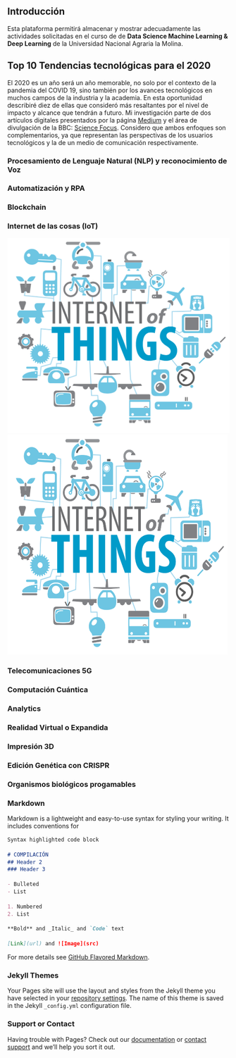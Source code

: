 ## Introducción

Esta plataforma permitirá almacenar y mostrar adecuadamente las actividades solicitadas en el curso de de **Data Science Machine Learning & Deep Learning** de la Universidad Nacional Agraria la Molina. 

## Top 10 Tendencias tecnológicas para el 2020

El 2020 es un año será un año memorable, no solo por el contexto de la pandemia del COVID 19, sino también por los avances tecnológicos en muchos campos de la industria y la academia. En esta oportunidad describiré diez de ellas que consideró más resaltantes por el nivel de impacto y alcance que tendrán a futuro. Mi investigación parte de dos artículos digitales presentados por la página [Medium](https://medium.com/@satyanageshan8/top-technology-trends-for-2020-13eb7a467279) y el área de divulgación de la BBC: [Science Focus](https://www.sciencefocus.com/future-technology/new-technology-trends-2020s/). Considero que ambos enfoques son complementarios, ya que representan las perspectivas de los usuarios tecnológicos y la de un medio de comunicación respectivamente. 

### Procesamiento de Lenguaje Natural (NLP) y reconocimiento de Voz



### Automatización y RPA


### Blockchain

### Internet de las cosas (IoT)
![IoT](https://github.com/DanJoshuaSG/Homework_DSML_UNALM_Dan/blob/master/internet-of-things-iot-internet-de-las-cosas.png)
<img src="internet-of-things-iot-internet-de-las-cosas.png" width="500" height="500">

### Telecomunicaciones 5G

### Computación Cuántica

### Analytics

### Realidad Virtual o Expandida

### Impresión 3D

### Edición Genética con CRISPR

### Organismos biológicos progamables

### Markdown

Markdown is a lightweight and easy-to-use syntax for styling your writing. It includes conventions for

```markdown
Syntax highlighted code block

# COMPILACIÓN
## Header 2
### Header 3

- Bulleted
- List

1. Numbered
2. List

**Bold** and _Italic_ and `Code` text

[Link](url) and ![Image](src)
```

For more details see [GitHub Flavored Markdown](https://guides.github.com/features/mastering-markdown/).

### Jekyll Themes

Your Pages site will use the layout and styles from the Jekyll theme you have selected in your [repository settings](https://github.com/DanJoshuaSG/Homework_DSML_UNALM_Dan/settings). The name of this theme is saved in the Jekyll `_config.yml` configuration file.

### Support or Contact

Having trouble with Pages? Check out our [documentation](https://help.github.com/categories/github-pages-basics/) or [contact support](https://github.com/contact) and we’ll help you sort it out.
